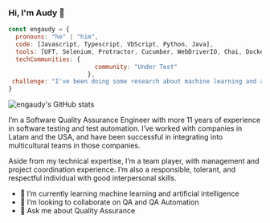 ### Hi, I'm Audy 👋

```js
const engaudy = {
  pronouns: "he" | "him",
  code: [Javascript, Typescript, VbScript, Python, Java],
  tools: [UFT, Selenium, Protractor, Cucumber, WebDriverIO, Chai, Docker, Jenkins, Azure Devops],
  techCommunities: {
                        community: "Under Test"
                      },
 challenge: "I've been doing some research about machine learning and artificial intelligence. Focus on it!"
}
```
![engaudy's GitHub stats](https://github-readme-stats.vercel.app/api?username=engaudy&show_icons=true&theme=radical)

I’m a Software Quality Assurance Engineer with more 11 years of experience in software testing and test automation. I’ve worked with companies in Latam and the USA, and have been successful in integrating into multicultural teams in those companies.

Aside from my technical expertise, I’m a team player, with management and project coordination experience. I’m also a responsible, tolerant, and respectful individual with good interpersonal skills.

- 🌱 I’m currently learning machine learning and artificial intelligence
- 👯 I’m looking to collaborate on QA and QA Automation
- 💬 Ask me about Quality Assurance
